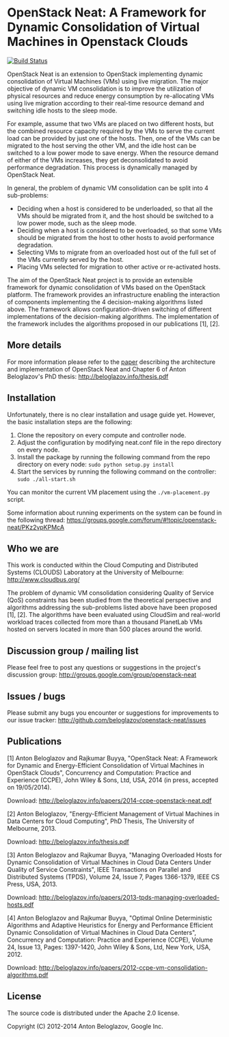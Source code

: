 # OpenStack Neat: A Framework for Dynamic Consolidation of Virtual Machines in Openstack Clouds

[![Build Status](https://travis-ci.org/beloglazov/openstack-neat.svg?branch=master)](https://travis-ci.org/beloglazov/openstack-neat)


OpenStack Neat is an extension to OpenStack implementing dynamic consolidation
of Virtual Machines (VMs) using live migration. The major objective of dynamic
VM consolidation is to improve the utilization of physical resources and reduce
energy consumption by re-allocating VMs using live migration according to their
real-time resource demand and switching idle hosts to the sleep mode.

For example, assume that two VMs are placed on two different hosts, but the
combined resource capacity required by the VMs to serve the current load can be
provided by just one of the hosts. Then, one of the VMs can be migrated to the
host serving the other VM, and the idle host can be switched to a low power mode
to save energy. When the resource demand of either of the VMs increases, they
get deconsolidated to avoid performance degradation. This process is dynamically
managed by OpenStack Neat.

In general, the problem of dynamic VM consolidation can be split into 4
sub-problems:

- Deciding when a host is considered to be underloaded, so that all the VMs
  should be migrated from it, and the host should be switched to a low power
  mode, such as the sleep mode.
- Deciding when a host is considered to be overloaded, so that some VMs should
  be migrated from the host to other hosts to avoid performance degradation.
- Selecting VMs to migrate from an overloaded host out of the full set of the
  VMs currently served by the host.
- Placing VMs selected for migration to other active or re-activated hosts.

The aim of the OpenStack Neat project is to provide an extensible framework for
dynamic consolidation of VMs based on the OpenStack platform. The framework
provides an infrastructure enabling the interaction of components implementing
the 4 decision-making algorithms listed above. The framework allows
configuration-driven switching of different implementations of the
decision-making algorithms. The implementation of the framework includes the
algorithms proposed in our publications [1], [2].


## More details

For more information please refer to the
[paper](http://beloglazov.info/papers/2014-ccpe-openstack-neat.pdf) describing
the architecture and implementation of OpenStack Neat and Chapter 6 of Anton
Beloglazov's PhD thesis: http://beloglazov.info/thesis.pdf


## Installation

Unfortunately, there is no clear installation and usage guide yet. However, the
basic installation steps are the following:

1. Clone the repository on every compute and controller node.
2. Adjust the configuration by modifying neat.conf file in the repo directory on
   every node.
3. Install the package by running the following command from the repo directory
   on every node: `sudo python setup.py install`
4. Start the services by running the following command on the controller: `sudo
   ./all-start.sh`

You can monitor the current VM placement using the `./vm-placement.py` script.

Some information about running experiments on the system can be found in the
following thread:
https://groups.google.com/forum/#!topic/openstack-neat/PKz2vpKPMcA


## Who we are

This work is conducted within the Cloud Computing and Distributed Systems
(CLOUDS) Laboratory at the University of Melbourne: http://www.cloudbus.org/

The problem of dynamic VM consolidation considering Quality of Service (QoS)
constraints has been studied from the theoretical perspective and algorithms
addressing the sub-problems listed above have been proposed [1], [2]. The
algorithms have been evaluated using CloudSim and real-world workload traces
collected from more than a thousand PlanetLab VMs hosted on servers located in
more than 500 places around the world.


## Discussion group / mailing list

Please feel free to post any questions or suggestions in the project's
discussion group: http://groups.google.com/group/openstack-neat


## Issues / bugs

Please submit any bugs you encounter or suggestions for improvements to our
issue tracker: http://github.com/beloglazov/openstack-neat/issues


## Publications

[1] Anton Beloglazov and Rajkumar Buyya, "OpenStack Neat: A Framework for
Dynamic and Energy-Efficient Consolidation of Virtual Machines in OpenStack
Clouds", Concurrency and Computation: Practice and Experience (CCPE), John Wiley
& Sons, Ltd, USA, 2014 (in press, accepted on 19/05/2014).

Download: http://beloglazov.info/papers/2014-ccpe-openstack-neat.pdf

[2] Anton Beloglazov, "Energy-Efficient Management of Virtual Machines in
Data Centers for Cloud Computing", PhD Thesis, The University of Melbourne,
2013.

Download: http://beloglazov.info/thesis.pdf

[3] Anton Beloglazov and Rajkumar Buyya, "Managing Overloaded Hosts for
Dynamic Consolidation of Virtual Machines in Cloud Data Centers Under Quality of
Service Constraints", IEEE Transactions on Parallel and Distributed Systems
(TPDS), Volume 24, Issue 7, Pages 1366-1379, IEEE CS Press, USA, 2013.

Download: http://beloglazov.info/papers/2013-tpds-managing-overloaded-hosts.pdf

[4] Anton Beloglazov and Rajkumar Buyya, "Optimal Online Deterministic
Algorithms and Adaptive Heuristics for Energy and Performance Efficient Dynamic
Consolidation of Virtual Machines in Cloud Data Centers", Concurrency and
Computation: Practice and Experience (CCPE), Volume 24, Issue 13, Pages:
1397-1420, John Wiley & Sons, Ltd, New York, USA, 2012.

Download: http://beloglazov.info/papers/2012-ccpe-vm-consolidation-algorithms.pdf


## License

The source code is distributed under the Apache 2.0 license.

Copyright (C) 2012-2014 Anton Beloglazov, Google Inc.
